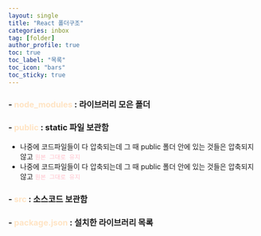 ```yaml
---
layout: single
title: "React 폴더구조"
categories: inbox
tag: [folder]
author_profile: true
toc: true
toc_label: "목록"
toc_icon: "bars"
toc_sticky: true
---
```


### - <span style="color:bisque; font-weight:bold;">node_modules</span> : 라이브러리 모은 폴더
### - <span style="color:bisque; font-weight:bold;">public</span> : static 파일 보관함 
- 나중에 코드파일들이 다 압축되는데 그 때 public 폴더 안에 있는 것들은 압축되지 않고 <span style=color:pink;>`원본 그대로 유지`</span>
- 나중에 코드파일들이 다 압축되는데 그 때 public 폴더 안에 있는 것들은 압축되지 않고 <span style=color:pink;>`원본 그대로 유지`</span>

### - <span style="color:bisque; font-weight:bold;">src</span> : 소스코드 보관함
### - <span style="color:bisque; font-weight:bold;">package.json</span> : 설치한 라이브러리 목록